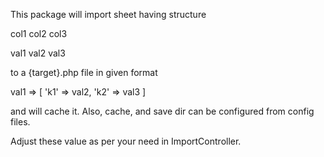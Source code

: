 This package will import sheet having structure

col1 col2 col3

val1 val2 val3

to a {target}.php file in given format

val1 => [ 'k1' => val2, 'k2' => val3 ]

and will cache it. Also, cache, and save dir can be configured from config files.

Adjust these value as per your need in ImportController.